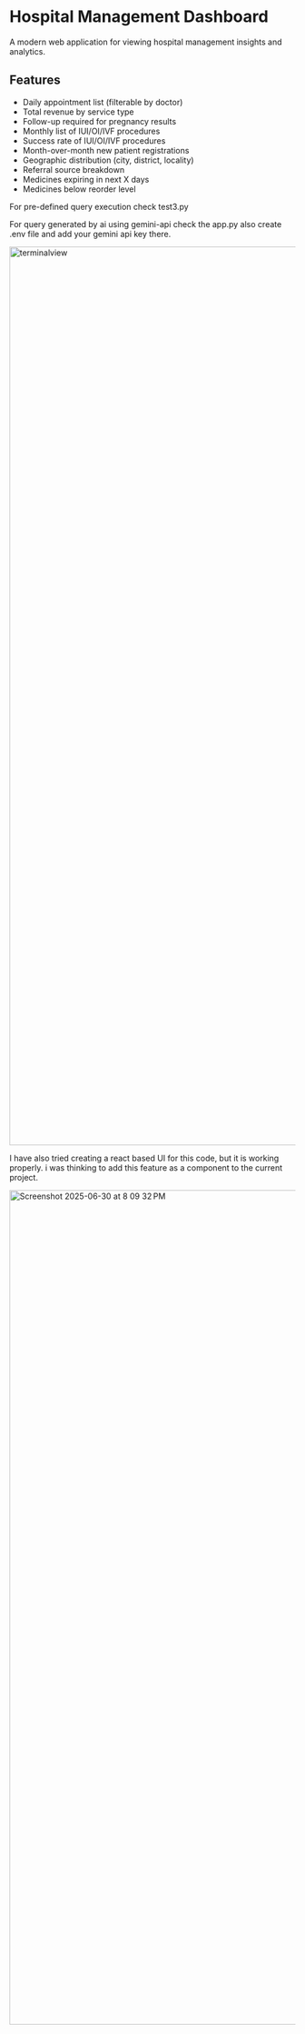 # Hospital Management Dashboard

A modern web application for viewing hospital management insights and analytics.

## Features

- Daily appointment list (filterable by doctor)
- Total revenue by service type
- Follow-up required for pregnancy results
- Monthly list of IUI/OI/IVF procedures
- Success rate of IUI/OI/IVF procedures
- Month-over-month new patient registrations
- Geographic distribution (city, district, locality)
- Referral source breakdown
- Medicines expiring in next X days
- Medicines below reorder level

For pre-defined query execution check test3.py

For query generated by ai using gemini-api check the app.py
also create .env file and add your gemini api key there.


<img width="1582" alt="terminalview" src="https://github.com/user-attachments/assets/7271beb5-fa53-4efb-b2b2-0dd2f61a1517" />

I have also tried creating a react based UI for this code, but it is working properly.
i was thinking to add this feature as a component to the current project.

<img width="1469" alt="Screenshot 2025-06-30 at 8 09 32 PM" src="https://github.com/user-attachments/assets/52c99053-a88e-4910-b2b5-7f6241a1bdc3" />
